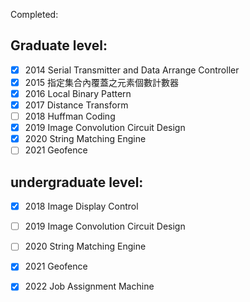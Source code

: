 
Completed:

## Graduate level:
- [x] 2014 Serial Transmitter and Data Arrange Controller 
- [x] 2015 指定集合內覆蓋之元素個數計數器 
- [x] 2016 Local Binary Pattern
- [x] 2017 Distance Transform
- [ ] 2018 Huffman Coding
- [x] 2019 Image Convolution Circuit Design
- [x] 2020 String Matching Engine
- [ ]  2021 Geofence
## undergraduate level:
- [x] 2018 Image Display Control
- [ ] 2019 Image Convolution Circuit Design
- [ ] 2020 String Matching Engine
- [x] 2021 Geofence
- [x] 2022 Job Assignment Machine

 